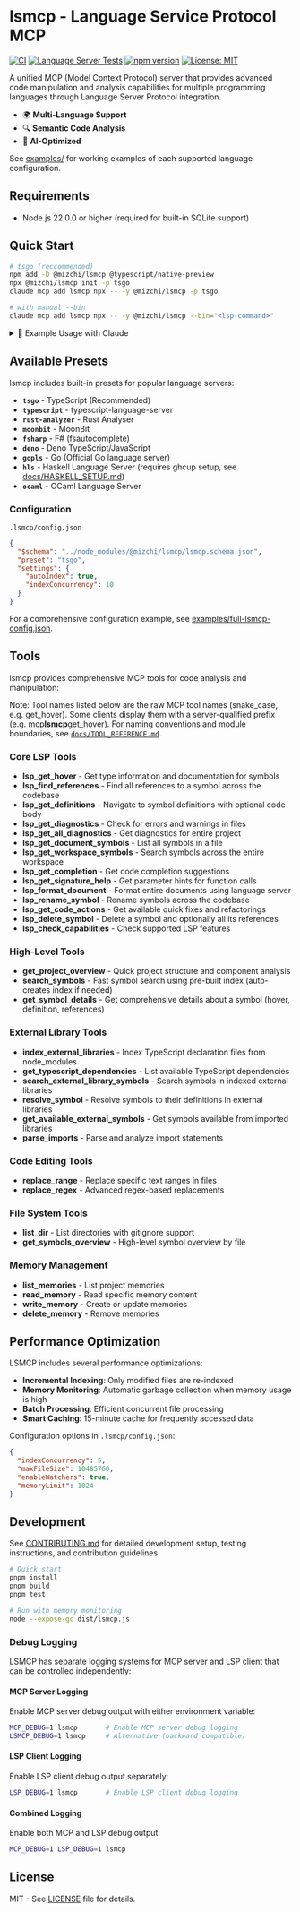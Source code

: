 # lsmcp - Language Service Protocol MCP

[![CI](https://github.com/mizchi/lsmcp/actions/workflows/ci.yml/badge.svg)](https://github.com/mizchi/lsmcp/actions/workflows/ci.yml)
[![Language Server Tests](https://github.com/mizchi/lsmcp/actions/workflows/language-tests.yml/badge.svg)](https://github.com/mizchi/lsmcp/actions/workflows/language-tests.yml)
[![npm version](https://badge.fury.io/js/@mizchi%2Flsmcp.svg)](https://www.npmjs.com/package/@mizchi/lsmcp)
[![License: MIT](https://img.shields.io/badge/License-MIT-yellow.svg)](https://opensource.org/licenses/MIT)

A unified MCP (Model Context Protocol) server that provides advanced code manipulation and analysis capabilities for multiple programming languages through Language Server Protocol integration.

- 🌍 **Multi-Language Support**
- 🔍 **Semantic Code Analysis**
- 🤖 **AI-Optimized**

See [examples/](examples/) for working examples of each supported language configuration.

## Requirements

- Node.js 22.0.0 or higher (required for built-in SQLite support)

## Quick Start

```bash
# tsgo (reccommended)
npm add -D @mizchi/lsmcp @typescript/native-preview
npx @mizchi/lsmcp init -p tsgo
claude mcp add lsmcp npx -- -y @mizchi/lsmcp -p tsgo

# with manual --bin
claude mcp add lsmcp npx -- -y @mizchi/lsmcp --bin="<lsp-command>"
```

<details>
<summary>📖 Example Usage with Claude</summary>

## RECOMMENDED WORKFLOW

### 🎯 Core Flow: Overview → Search → Details

```
1. get_project_overview     # Understand the codebase
2. search_symbols           # Find what you need  
3. get_symbol_details       # Deep dive into symbols
```

### 📋 When to Use Each Tool

**Initial Exploration:**
- `get_project_overview` - First tool to understand any codebase
- `list_dir` - Browse directory structure
- `get_symbols_overview` - High-level view of file symbols

**Finding Code:**
- `search_symbols` - Primary search for functions, classes, interfaces
- `lsp_get_document_symbols` - List all symbols in a specific file
- `lsp_get_workspace_symbols` - Alternative workspace-wide search

**Understanding Code:**
- `get_symbol_details` - Complete information in one call (recommended)
- `lsp_get_definitions` - Jump to definition (use `includeBody: true` for full code)
- `lsp_find_references` - Find all usages
- `lsp_get_hover` - Quick type information

**Code Quality:**
- `lsp_get_diagnostics` - Check for errors
- `lsp_get_code_actions` - Get available fixes

**Code Modification:**
- `lsp_rename_symbol` - Safe renaming across codebase
- `lsp_format_document` - Format code
- `replace_range` / `replace_regex` - Text replacements

### Example Workflows

**1. EXPLORING A NEW CODEBASE**
```
1. mcp__lsmcp__get_project_overview
   → Understand structure, main components, statistics
2. mcp__lsmcp__search_symbols --kind "class"
   → Find all classes in the project
3. mcp__lsmcp__get_symbol_details --symbol "MainClass"
   → Deep dive into specific class implementation
```

**2. INVESTIGATING A BUG**
```
1. mcp__lsmcp__search_symbols --name "problematicFunction"
   → Locate the function
2. mcp__lsmcp__get_symbol_details --symbol "problematicFunction"
   → Understand its type, implementation, and usage
3. mcp__lsmcp__lsp_find_references --symbolName "problematicFunction"
   → See all places it's called
4. mcp__lsmcp__lsp_get_diagnostics --relativePath "path/to/file.ts"
   → Check for errors
```

**3. REFACTORING CODE**
```
1. mcp__lsmcp__search_symbols --name "oldMethodName"
   → Find the method to refactor
2. mcp__lsmcp__get_symbol_details --symbol "oldMethodName"
   → Understand current implementation and usage
3. mcp__lsmcp__lsp_rename_symbol --symbolName "oldMethodName" --newName "newMethodName"
   → Safely rename across codebase
4. mcp__lsmcp__lsp_format_document --relativePath "path/to/file.ts"
   → Clean up formatting
```

**4. ADDING NEW FEATURES**
```
1. mcp__lsmcp__get_project_overview
   → Understand existing architecture
2. mcp__lsmcp__search_symbols --kind "interface"
   → Find relevant interfaces to implement
3. mcp__lsmcp__get_symbol_details --symbol "IUserService"
   → Understand interface requirements
4. mcp__lsmcp__lsp_get_completion --line 50
   → Get suggestions while writing new code
```

**FALLBACK TOOLS (USE ONLY WHEN NECESSARY):**

- ⚠️ `Read` - Only when you need to see non-code files or LSMCP tools fail
- ⚠️ `Grep` - For text pattern searches in files
- ⚠️ `Glob` - Only when LSMCP file finding doesn't work
- ⚠️ `LS` - Only for basic directory listing when LSMCP fails
- ⚠️ `Bash` commands - Only for non-code operations or troubleshooting

### WHEN TO USE FALLBACK TOOLS

Use standard tools ONLY in these situations:

1. **Non-code files**: README, documentation, configuration files
2. **LSMCP tool failures**: When LSMCP tools return errors or no results
3. **Debugging**: When troubleshooting why LSMCP tools aren't working
4. **Special file formats**: Files that LSMCP doesn't support
5. **Quick verification**: Double-checking LSMCP results when needed

## Memory System

You have access to project memories stored in `.lsmcp/memories/`. Use these tools:

- `mcp__lsmcp__list_memories` - List available memory files
- `mcp__lsmcp__read_memory` - Read specific memory content
- `mcp__lsmcp__write_memory` - Create or update memories
- `mcp__lsmcp__delete_memory` - Delete a memory file

Memories contain important project context, conventions, and guidelines that help maintain consistency.

</details>

## Available Presets

lsmcp includes built-in presets for popular language servers:

- **`tsgo`** - TypeScript (Recommended)
- **`typescript`** - typescript-language-server
- **`rust-analyzer`** - Rust Analyser
- **`moonbit`** - MoonBit
- **`fsharp`** - F# (fsautocomplete)
- **`deno`** - Deno TypeScript/JavaScript
- **`gopls`** - Go (Official Go language server)
- **`hls`** - Haskell Language Server (requires ghcup setup, see [docs/HASKELL_SETUP.md](docs/HASKELL_SETUP.md))
- **`ocaml`** - OCaml Language Server

### Configuration

`.lsmcp/config.json`

```json
{
  "$schema": "../node_modules/@mizchi/lsmcp/lsmcp.schema.json",
  "preset": "tsgo",
  "settings": {
    "autoIndex": true,
    "indexConcurrency": 10
  }
}
```

For a comprehensive configuration example, see [examples/full-lsmcp-config.json](examples/full-lsmcp-config.json).

## Tools

lsmcp provides comprehensive MCP tools for code analysis and manipulation:

Note: Tool names listed below are the raw MCP tool names (snake_case, e.g. get_hover). Some clients display them with a server-qualified prefix (e.g. mcp**lsmcp**get_hover). For naming conventions and module boundaries, see [`docs/TOOL_REFERENCE.md`](docs/TOOL_REFERENCE.md).

### Core LSP Tools

- **lsp_get_hover** - Get type information and documentation for symbols
- **lsp_find_references** - Find all references to a symbol across the codebase
- **lsp_get_definitions** - Navigate to symbol definitions with optional code body
- **lsp_get_diagnostics** - Check for errors and warnings in files
- **lsp_get_all_diagnostics** - Get diagnostics for entire project
- **lsp_get_document_symbols** - List all symbols in a file
- **lsp_get_workspace_symbols** - Search symbols across the entire workspace
- **lsp_get_completion** - Get code completion suggestions
- **lsp_get_signature_help** - Get parameter hints for function calls
- **lsp_format_document** - Format entire documents using language server
- **lsp_rename_symbol** - Rename symbols across the codebase
- **lsp_get_code_actions** - Get available quick fixes and refactorings
- **lsp_delete_symbol** - Delete a symbol and optionally all its references
- **lsp_check_capabilities** - Check supported LSP features

### High-Level Tools

- **get_project_overview** - Quick project structure and component analysis
- **search_symbols** - Fast symbol search using pre-built index (auto-creates index if needed)
- **get_symbol_details** - Get comprehensive details about a symbol (hover, definition, references)

### External Library Tools

- **index_external_libraries** - Index TypeScript declaration files from node_modules
- **get_typescript_dependencies** - List available TypeScript dependencies
- **search_external_library_symbols** - Search symbols in indexed external libraries
- **resolve_symbol** - Resolve symbols to their definitions in external libraries
- **get_available_external_symbols** - Get symbols available from imported libraries
- **parse_imports** - Parse and analyze import statements

### Code Editing Tools

- **replace_range** - Replace specific text ranges in files
- **replace_regex** - Advanced regex-based replacements

### File System Tools

- **list_dir** - List directories with gitignore support
- **get_symbols_overview** - High-level symbol overview by file

### Memory Management

- **list_memories** - List project memories
- **read_memory** - Read specific memory content
- **write_memory** - Create or update memories
- **delete_memory** - Remove memories

## Performance Optimization

LSMCP includes several performance optimizations:

- **Incremental Indexing**: Only modified files are re-indexed
- **Memory Monitoring**: Automatic garbage collection when memory usage is high
- **Batch Processing**: Efficient concurrent file processing
- **Smart Caching**: 15-minute cache for frequently accessed data

Configuration options in `.lsmcp/config.json`:
```json
{
  "indexConcurrency": 5,
  "maxFileSize": 10485760,
  "enableWatchers": true,
  "memoryLimit": 1024
}
```

## Development

See [CONTRIBUTING.md](CONTRIBUTING.md) for detailed development setup, testing instructions, and contribution guidelines.

```bash
# Quick start
pnpm install
pnpm build
pnpm test

# Run with memory monitoring
node --expose-gc dist/lsmcp.js
```

### Debug Logging

LSMCP has separate logging systems for MCP server and LSP client that can be controlled independently:

#### MCP Server Logging
Enable MCP server debug output with either environment variable:
```bash
MCP_DEBUG=1 lsmcp       # Enable MCP server debug logging
LSMCP_DEBUG=1 lsmcp     # Alternative (backward compatible)
```

#### LSP Client Logging  
Enable LSP client debug output separately:
```bash
LSP_DEBUG=1 lsmcp       # Enable LSP client debug logging
```

#### Combined Logging
Enable both MCP and LSP debug output:
```bash
MCP_DEBUG=1 LSP_DEBUG=1 lsmcp
```

## License

MIT - See [LICENSE](LICENSE) file for details.
